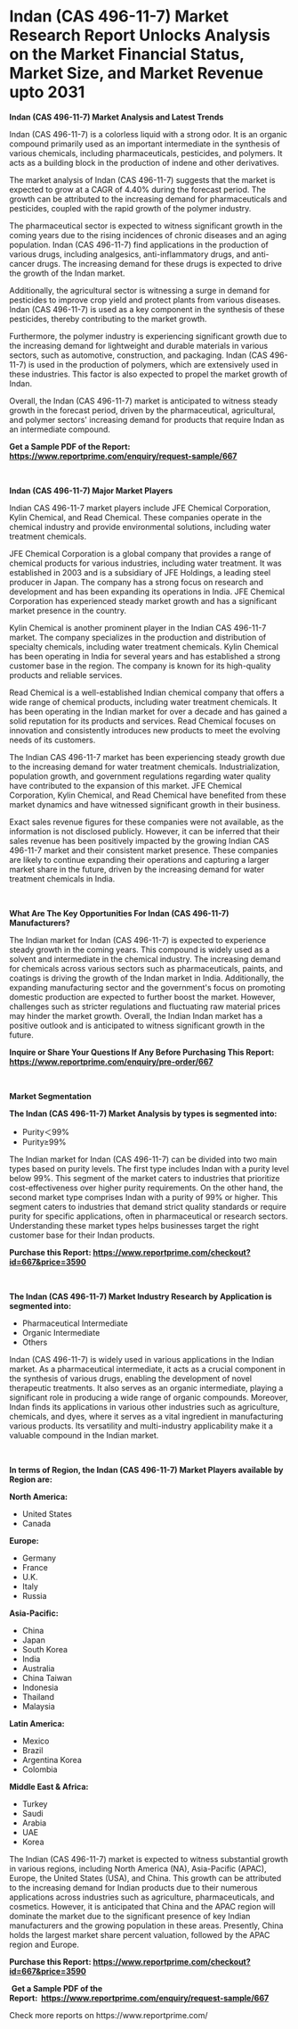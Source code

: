 <p><h1>Indan (CAS 496-11-7) Market Research Report Unlocks Analysis on the Market Financial Status, Market Size, and Market Revenue upto 2031</h1></p><p><strong>Indan (CAS 496-11-7) Market Analysis and Latest Trends</strong></p>
<p><p>Indan (CAS 496-11-7) is a colorless liquid with a strong odor. It is an organic compound primarily used as an important intermediate in the synthesis of various chemicals, including pharmaceuticals, pesticides, and polymers. It acts as a building block in the production of indene and other derivatives.</p><p>The market analysis of Indan (CAS 496-11-7) suggests that the market is expected to grow at a CAGR of 4.40% during the forecast period. The growth can be attributed to the increasing demand for pharmaceuticals and pesticides, coupled with the rapid growth of the polymer industry.</p><p>The pharmaceutical sector is expected to witness significant growth in the coming years due to the rising incidences of chronic diseases and an aging population. Indan (CAS 496-11-7) find applications in the production of various drugs, including analgesics, anti-inflammatory drugs, and anti-cancer drugs. The increasing demand for these drugs is expected to drive the growth of the Indan market.</p><p>Additionally, the agricultural sector is witnessing a surge in demand for pesticides to improve crop yield and protect plants from various diseases. Indan (CAS 496-11-7) is used as a key component in the synthesis of these pesticides, thereby contributing to the market growth.</p><p>Furthermore, the polymer industry is experiencing significant growth due to the increasing demand for lightweight and durable materials in various sectors, such as automotive, construction, and packaging. Indan (CAS 496-11-7) is used in the production of polymers, which are extensively used in these industries. This factor is also expected to propel the market growth of Indan.</p><p>Overall, the Indan (CAS 496-11-7) market is anticipated to witness steady growth in the forecast period, driven by the pharmaceutical, agricultural, and polymer sectors' increasing demand for products that require Indan as an intermediate compound.</p></p>
<p><strong>Get a Sample PDF of the Report:&nbsp; <a href="https://www.reportprime.com/enquiry/request-sample/667">https://www.reportprime.com/enquiry/request-sample/667</a></strong></p>
<p>&nbsp;</p>
<p><strong>Indan (CAS 496-11-7) Major Market Players</strong></p>
<p><p>Indian CAS 496-11-7 market players include JFE Chemical Corporation, Kylin Chemical, and Read Chemical. These companies operate in the chemical industry and provide environmental solutions, including water treatment chemicals.</p><p>JFE Chemical Corporation is a global company that provides a range of chemical products for various industries, including water treatment. It was established in 2003 and is a subsidiary of JFE Holdings, a leading steel producer in Japan. The company has a strong focus on research and development and has been expanding its operations in India. JFE Chemical Corporation has experienced steady market growth and has a significant market presence in the country.</p><p>Kylin Chemical is another prominent player in the Indian CAS 496-11-7 market. The company specializes in the production and distribution of specialty chemicals, including water treatment chemicals. Kylin Chemical has been operating in India for several years and has established a strong customer base in the region. The company is known for its high-quality products and reliable services.</p><p>Read Chemical is a well-established Indian chemical company that offers a wide range of chemical products, including water treatment chemicals. It has been operating in the Indian market for over a decade and has gained a solid reputation for its products and services. Read Chemical focuses on innovation and consistently introduces new products to meet the evolving needs of its customers.</p><p>The Indian CAS 496-11-7 market has been experiencing steady growth due to the increasing demand for water treatment chemicals. Industrialization, population growth, and government regulations regarding water quality have contributed to the expansion of this market. JFE Chemical Corporation, Kylin Chemical, and Read Chemical have benefited from these market dynamics and have witnessed significant growth in their business.</p><p>Exact sales revenue figures for these companies were not available, as the information is not disclosed publicly. However, it can be inferred that their sales revenue has been positively impacted by the growing Indian CAS 496-11-7 market and their consistent market presence. These companies are likely to continue expanding their operations and capturing a larger market share in the future, driven by the increasing demand for water treatment chemicals in India.</p></p>
<p>&nbsp;</p>
<p><strong>What Are The Key Opportunities For Indan (CAS 496-11-7) Manufacturers?</strong></p>
<p><p>The Indian market for Indan (CAS 496-11-7) is expected to experience steady growth in the coming years. This compound is widely used as a solvent and intermediate in the chemical industry. The increasing demand for chemicals across various sectors such as pharmaceuticals, paints, and coatings is driving the growth of the Indan market in India. Additionally, the expanding manufacturing sector and the government's focus on promoting domestic production are expected to further boost the market. However, challenges such as stricter regulations and fluctuating raw material prices may hinder the market growth. Overall, the Indian Indan market has a positive outlook and is anticipated to witness significant growth in the future.</p></p>
<p><strong>Inquire or Share Your Questions If Any Before Purchasing This Report: <a href="https://www.reportprime.com/enquiry/pre-order/667">https://www.reportprime.com/enquiry/pre-order/667</a></strong></p>
<p>&nbsp;</p>
<p><strong>Market Segmentation</strong></p>
<p><strong>The Indan (CAS 496-11-7) Market Analysis by types is segmented into:</strong></p>
<p><ul><li>Purity＜99%</li><li>Purity≥99%</li></ul></p>
<p><p>The Indian market for Indan (CAS 496-11-7) can be divided into two main types based on purity levels. The first type includes Indan with a purity level below 99%. This segment of the market caters to industries that prioritize cost-effectiveness over higher purity requirements. On the other hand, the second market type comprises Indan with a purity of 99% or higher. This segment caters to industries that demand strict quality standards or require purity for specific applications, often in pharmaceutical or research sectors. Understanding these market types helps businesses target the right customer base for their Indan products.</p></p>
<p><strong>Purchase this Report:&nbsp;<a href="https://www.reportprime.com/checkout?id=667&price=3590">https://www.reportprime.com/checkout?id=667&price=3590</a></strong></p>
<p>&nbsp;</p>
<p><strong>The Indan (CAS 496-11-7) Market Industry Research by Application is segmented into:</strong></p>
<p><ul><li>Pharmaceutical Intermediate</li><li>Organic Intermediate</li><li>Others</li></ul></p>
<p><p>Indan (CAS 496-11-7) is widely used in various applications in the Indian market. As a pharmaceutical intermediate, it acts as a crucial component in the synthesis of various drugs, enabling the development of novel therapeutic treatments. It also serves as an organic intermediate, playing a significant role in producing a wide range of organic compounds. Moreover, Indan finds its applications in various other industries such as agriculture, chemicals, and dyes, where it serves as a vital ingredient in manufacturing various products. Its versatility and multi-industry applicability make it a valuable compound in the Indian market.</p></p>
<p>&nbsp;</p>
<p><strong>In terms of Region, the Indan (CAS 496-11-7) Market Players available by Region are:</strong></p>
<p>
    <p> <strong> North America: </strong>
        <ul>
            <li>United States</li>
            <li>Canada</li>
        </ul>
        </p> 
    <p> <strong> Europe: </strong>
        <ul>
            <li>Germany</li>
            <li>France</li>
            <li>U.K.</li>
            <li>Italy</li>
            <li>Russia</li>
        </ul>
        </p> 
    <p> <strong> Asia-Pacific: </strong>
        <ul>
            <li>China</li>
            <li>Japan</li>
            <li>South Korea</li>
            <li>India</li>
            <li>Australia</li>
            <li>China Taiwan</li>
            <li>Indonesia</li>
            <li>Thailand</li>
            <li>Malaysia</li>
        </ul>
        </p> 
    <p> <strong> Latin America: </strong>
        <ul>
            <li>Mexico</li>
            <li>Brazil</li>
            <li>Argentina Korea</li>
            <li>Colombia</li>
        </ul>
        </p> 
    <p> <strong> Middle East & Africa: </strong>
        <ul>
            <li>Turkey</li>
            <li>Saudi</li>
            <li>Arabia</li>
            <li>UAE</li>
            <li>Korea</li>
        </ul>
    </p>
    </p>
<p><p>The Indian (CAS 496-11-7) market is expected to witness substantial growth in various regions, including North America (NA), Asia-Pacific (APAC), Europe, the United States (USA), and China. This growth can be attributed to the increasing demand for Indian products due to their numerous applications across industries such as agriculture, pharmaceuticals, and cosmetics. However, it is anticipated that China and the APAC region will dominate the market due to the significant presence of key Indian manufacturers and the growing population in these areas. Presently, China holds the largest market share percent valuation, followed by the APAC region and Europe.</p></p>
<p><strong>Purchase this Report: <a href="https://www.reportprime.com/checkout?id=667&price=3590">https://www.reportprime.com/checkout?id=667&price=3590</a></strong></p>
<p>&nbsp;<strong>Get a Sample PDF of the Report:&nbsp;&nbsp;<a href="https://www.reportprime.com/enquiry/request-sample/667">https://www.reportprime.com/enquiry/request-sample/667</a></strong></p>
<p><strong></strong></p>
<p>Check more reports on https://www.reportprime.com/</p>